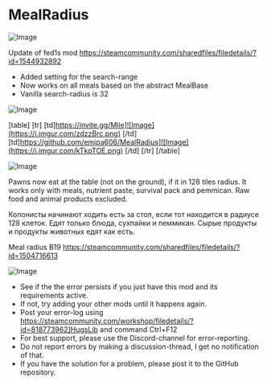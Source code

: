 # MealRadius

![Image](https://i.imgur.com/WAEzk68.png)

Update of fed1s mod
https://steamcommunity.com/sharedfiles/filedetails/?id=1544932892

- Added setting for the search-range
- Now works on all meals based on the abstract MealBase
- Vanilla search-radius is 32

![Image](https://i.imgur.com/7Gzt3Rg.png)


[table]
	[tr]
		[td]https://invite.gg/Mlie]![Image](https://i.imgur.com/zdzzBrc.png)
[/td]
		[td]https://github.com/emipa606/MealRadius]![Image](https://i.imgur.com/kTkpTOE.png)
[/td]
	[/tr]
[/table]
	
![Image](https://i.imgur.com/NOW7jU1.png)


Pawns now eat at the table (not on the ground), if it in 128 tiles radius.
It works only with meals, nutrient paste, survival pack and pemmican. Raw food and animal products excluded.

Колонисты начинают ходить есть за стол, если тот находится в радиусе 128 клеток.
Едят только блюда, сухпайки и пеммикан. Сырые продукты и продукты животных едят как есть.
 
Meal radius B19 https://steamcommunity.com/sharedfiles/filedetails/?id=1504716613


![Image](https://i.imgur.com/Rs6T6cr.png)



-  See if the the error persists if you just have this mod and its requirements active.
-  If not, try adding your other mods until it happens again.
-  Post your error-log using https://steamcommunity.com/workshop/filedetails/?id=818773962]HugsLib and command Ctrl+F12
-  For best support, please use the Discord-channel for error-reporting.
-  Do not report errors by making a discussion-thread, I get no notification of that.
-  If you have the solution for a problem, please post it to the GitHub repository.




